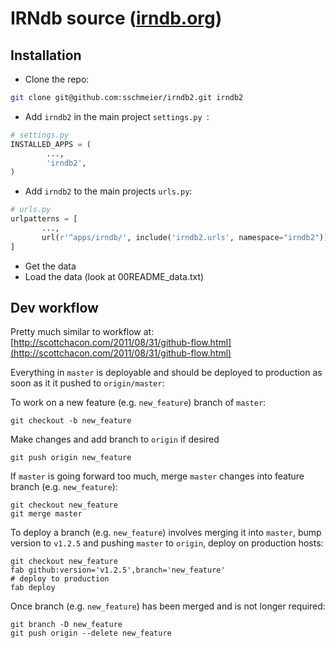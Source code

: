 # IRNdb source ([irndb.org](http://irndb.org))

## Installation
- Clone the repo:

```bash
git clone git@github.com:sschmeier/irndb2.git irndb2
```

- Add `irndb2` in the main project `settings.py `:

```python
# settings.py
INSTALLED_APPS = (
        ...,
        'irndb2',
)
```

- Add `irndb2` to the main projects `urls.py`:

```python
# urls.py
urlpatterns = [
       ...,
       url(r'^apps/irndb/', include('irndb2.urls', namespace="irndb2")),
]
```

- Get the data
- Load the data (look at 00README_data.txt)


## Dev workflow
Pretty much similar to workflow at: [http://scottchacon.com/2011/08/31/github-flow.html](http://scottchacon.com/2011/08/31/github-flow.html)

Everything in `master` is deployable and should be deployed to production as soon as it it pushed to `origin/master`:

To work on a new feature (e.g. `new_feature`) branch of `master`:

```
git checkout -b new_feature
```


Make changes and add branch to `origin` if desired

```
git push origin new_feature
```

If `master` is going forward too much, merge `master` changes into feature branch (e.g. `new_feature`):

```
git checkout new_feature
git merge master
```


To deploy a branch (e.g. `new_feature`) involves merging it into `master`, bump version to `v1.2.5` and pushing `master` to `origin`, deploy on production hosts:

```
git checkout new_feature
fab github:version='v1.2.5',branch='new_feature'
# deploy to production
fab deploy
```


Once branch (e.g. `new_feature`) has been merged and is not longer required:

```
git branch -D new_feature
git push origin --delete new_feature
```